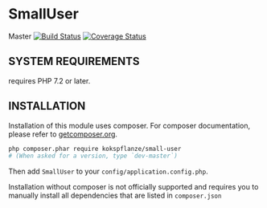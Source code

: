 # SmallUser

Master
[![Build Status](https://travis-ci.org/kokspflanze/SmallUser.svg?branch=master)](https://travis-ci.org/kokspflanze/SmallUser)
[![Coverage Status](https://coveralls.io/repos/kokspflanze/SmallUser/badge.svg?branch=master)](https://coveralls.io/r/kokspflanze/SmallUser?branch=master)

## SYSTEM REQUIREMENTS

requires PHP 7.2 or later.

## INSTALLATION

Installation of this module uses composer. For composer documentation, please refer to
[getcomposer.org](http://getcomposer.org/).

```sh
php composer.phar require kokspflanze/small-user
# (When asked for a version, type `dev-master`)
```

Then add `SmallUser` to your `config/application.config.php`.

Installation without composer is not officially supported and requires you to manually install all dependencies
that are listed in `composer.json`